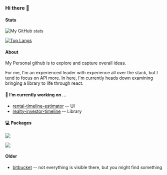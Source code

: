 ### Hi there 👋

#### Stats

![My GitHub stats](https://github-readme-stats.vercel.app/api?username=kvernon&show_icons=true&hide=prs&theme=transparent)

[![Top Langs](https://github-readme-stats.vercel.app/api/top-langs/?username=kvernon&theme=transparent)](https://github.com/anuraghazra/github-readme-stats)

#### About

My Personal github is to explore and capture overall ideas. 

For me, I'm an experienced leader with experience all over the stack, but I tend to focus on API more. In here, I'm currently heads down examining bringing a library to life through react.

#### 🔭 I’m currently working on ...

+ [rental-timeline-estimator](https://github.com/kvernon/rental-timeline-estimator/) -- UI
+ [realty-investor-timeline](https://github.com/kvernon/realty-investor-timeline) -- Library

#### 💻 Packages

<a href="https://www.npmjs.com/package/@cubedelement.com/civil-web" target="_blank"><img align="center" src="https://github-readme-stats-git-masterrstaa-rickstaa.vercel.app/api/pin/?username=kvernon&repo=civil-web&theme=transparent" /></a>

<a href="https://www.npmjs.com/package/@cubedelement.com/realty-investor-timeline" target="_blank"><img align="center" src="https://github-readme-stats-git-masterrstaa-rickstaa.vercel.app/api/pin/?username=kvernon&repo=realty-investor-timeline&theme=transparent&show_owner=true" /></a>

#### Older

+ [bitbucket](https://bitbucket.org/kellyvernon/workspace/repositories) -- not everything is visible there, but you might find something
